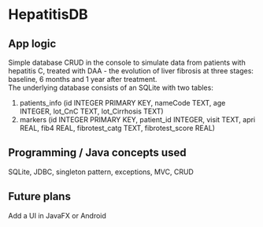 # HepatitisDB

## App logic
Simple database CRUD in the console to simulate data from patients with hepatitis C, treated with DAA - the evolution of liver fibrosis at three stages: baseline, 6 months and 1 year after treatment.  
The underlying database consists of an SQLite with two tables: 
  1) patients_info (id INTEGER PRIMARY KEY, nameCode TEXT, age INTEGER, lot_CnC TEXT, lot_Cirrhosis TEXT)
  2) markers (id INTEGER PRIMARY KEY, patient_id INTEGER, visit TEXT, apri REAL, fib4 REAL, fibrotest_catg TEXT, fibrotest_score REAL)

## Programming / Java concepts used
SQLite, JDBC, singleton pattern, exceptions, MVC, CRUD

## Future plans
Add a UI in JavaFX or Android
